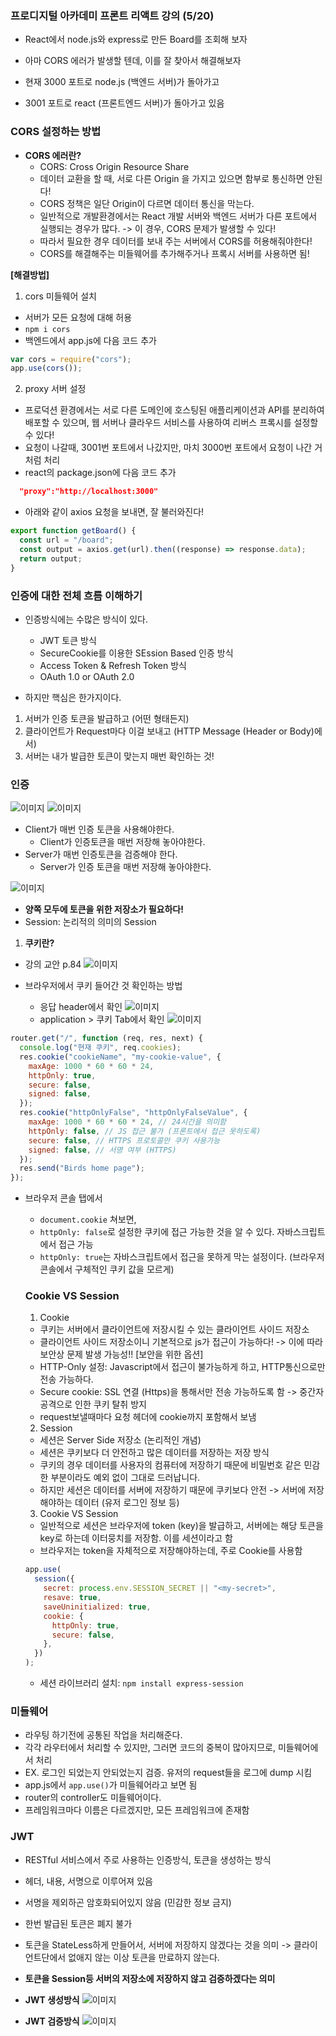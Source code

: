 ### 프로디지털 아카데미 프론트 리액트 강의 (5/20)

- React에서 node.js와 express로 만든 Board를 조회해 보자
- 아마 CORS 에러가 발생할 텐데, 이를 잘 찾아서 해결해보자

- 현재 3000 포트로 node.js (백엔드 서버)가 돌아가고
- 3001 포트로 react (프론트엔드 서버)가 돌아가고 있음

### CORS 설정하는 방법

- **CORS 에러란?**
  - CORS: Cross Origin Resource Share
  - 데이터 교환을 할 때, 서로 다른 Origin 을 가지고 있으면 함부로 통신하면 안된다!
  - CORS 정책은 일단 Origin이 다르면 데이터 통신을 막는다.
  - 일반적으로 개발환경에서는 React 개발 서버와 백엔드 서버가 다른 포트에서 실행되는 경우가 많다. -> 이 경우, CORS 문제가 발생할 수 있다!
  - 따라서 필요한 경우 데이터를 보내 주는 서버에서 CORS를 허용해줘야한다!
  - CORS를 해결해주는 미들웨어를 추가해주거나 프록시 서버를 사용하면 됨!

**[해결방법]**

1. cors 미들웨어 설치

- 서버가 모든 요청에 대해 허용
- `npm i cors`
- 백엔드에서 app.js에 다음 코드 추가

```jsx
var cors = require("cors");
app.use(cors());
```

2. proxy 서버 설정

- 프로덕션 환경에서는 서로 다른 도메인에 호스팅된 애플리케이션과 API를 분리하여 배포할 수 있으며, 웹 서버나 클라우드 서비스를 사용하여 리버스 프록시를 설정할 수 있다!
- 요청이 나갈때, 3001번 포트에서 나갔지만, 마치 3000번 포트에서 요청이 나간 거처럼 처리
- react의 package.json에 다음 코드 추가

```json
  "proxy":"http://localhost:3000"
```

- 아래와 같이 axios 요청을 보내면, 잘 불러와진다!

```jsx
export function getBoard() {
  const url = "/board";
  const output = axios.get(url).then((response) => response.data);
  return output;
}
```

### 인증에 대한 전체 흐름 이해하기
- 인증방식에는 수많은 방식이 있다.
  - JWT 토큰 방식
  - SecureCookie를 이용한 SEssion Based 인증 방식
  - Access Token & Refresh Token 방식
  - OAuth 1.0 or OAuth 2.0

- 하지만 핵심은 한가지이다.
1. 서버가 인증 토큰을 발급하고 (어떤 형태든지)
2. 클라이언트가 Request마다 이걸 보내고 (HTTP Message (Header or Body)에서)
3. 서버는 내가 발급한 토큰이 맞는지 매번 확인하는 것!

### 인증

![이미지]('./docs/image1.png')
![이미지](./docs/image2.png)

- Client가 매번 인증 토큰을 사용해야한다.
  - Client가 인증토큰을 매번 저장해 놓아야한다.
- Server가 매번 인증토큰을 검증해야 한다.
  - Server가 인증 토큰을 매번 저장해 놓아야한다.

![이미지](./docs/image3.png)

- **양쪽 모두에 토큰을 위한 저장소가 필요하다!**
- Session: 논리적의 의미의 Session

1. **쿠키란?**

- 강의 교안 p.84
   ![이미지](./docs/image4.png)

- 브라우저에서 쿠키 들어간 것 확인하는 방법
  - 응답 header에서 확인
    ![이미지](./docs/image5.png)
  - application > 쿠키 Tab에서 확인
    ![이미지](./docs/image6.png)

```jsx
router.get("/", function (req, res, next) {
  console.log("현재 쿠키", req.cookies);
  res.cookie("cookieName", "my-cookie-value", {
    maxAge: 1000 * 60 * 60 * 24,
    httpOnly: true,
    secure: false,
    signed: false,
  });
  res.cookie("httpOnlyFalse", "httpOnlyFalseValue", {
    maxAge: 1000 * 60 * 60 * 24, // 24시간을 의미함
    httpOnly: false, // JS 접근 불가 (프론트에서 접근 못하도록)
    secure: false, // HTTPS 프로토콜만 쿠키 사용가능
    signed: false, // 서명 여부 (HTTPS)
  });
  res.send("Birds home page");
});
```

- 브라우저 콘솔 탭에서

  - `document.cookie` 쳐보면,
  - `httpOnly: false`로 설정한 쿠키에 접근 가능한 것을 알 수 있다. 자바스크립트에서 접근 가능
  - `httpOnly: true`는 자바스크립트에서 접근을 못하게 막는 설정이다. (브라우저 콘솔에서 구체적인 쿠키 값을 모르게)

  ### Cookie VS Session

  1. Cookie

  - 쿠키는 서버에서 클라이언트에 저장시킬 수 있는 클라이언트 사이드 저장소
  - 클라이언트 사이드 저장소이니 기본적으로 js가 접근이 가능하다!
    -> 이에 따라 보안상 문제 발생 가능성!!
    [보안을 위한 옵션]
  - HTTP-Only 설정: Javascript에서 접근이 불가능하게 하고, HTTP통신으로만 전송 가능하다.
  - Secure cookie: SSL 연결 (Https)을 통해서만 전송 가능하도록 함 -> 중간자 공격으로 인한 쿠키 탈취 방지
  - request보낼때마다 요청 헤더에 cookie까지 포함해서 보냄

  2. Session

  - 세션은 Server Side 저장소 (논리적인 개념)
  - 세션은 쿠키보다 더 안전하고 많은 데이터를 저장하는 저장 방식
  - 쿠키의 경우 데이터를 사용자의 컴퓨터에 저장하기 때문에 비밀번호 같은 민감한 부분이라도 예외 없이 그대로 드러납니다.
  - 하지만 세션은 데이터를 서버에 저장하기 때문에 쿠키보다 안전
    -> 서버에 저장해야하는 데이터 (유저 로그인 정보 등)

  3. Cookie VS Session

  - 일반적으로 세션은 브라우저에 token (key)을 발급하고, 서버에는 해당 토큰을 key로 하는데 이터뭉치를 저장함. 이를 세션이라고 함
  - 브라우저는 token을 자체적으로 저장해야하는데, 주로 Cookie를 사용함

  ```jsx
  app.use(
    session({
      secret: process.env.SESSION_SECRET || "<my-secret>",
      resave: true,
      saveUninitialized: true,
      cookie: {
        httpOnly: true,
        secure: false,
      },
    })
  );
  ```

  - 세션 라이브러리 설치: `npm install express-session`

### 미들웨어

- 라우팅 하기전에 공통된 작업을 처리해준다.
- 각각 라우터에서 처리할 수 있지만, 그러면 코드의 중복이 많아지므로, 미들웨어에서 처리
- EX. 로그인 되었는지 안되었는지 검증. 유저의 request들을 로그에 dump 시킴
- app.js에서 `app.use()`가 미들웨어라고 보면 됨
- router의 controller도 미들웨어이다.
- 프레임워크마다 이름은 다르겠지만, 모든 프레임워크에 존재함

### JWT

- RESTful 서비스에서 주로 사용하는 인증방식, 토큰을 생성하는 방식
- 헤더, 내용, 서명으로 이루어져 있음
- 서명을 제외하곤 암호화되어있지 않음 (민감한 정보 금지)
- 한번 발급된 토큰은 폐지 불가
- 토큰을 StateLess하게 만들어서, 서버에 저장하지 않겠다는 것을 의미 -> 클라이언트단에서 없애지 않는 이상 토큰을 만료하지 않는다.
- **토큰을 Session등 서버의 저장소에 저장하지 않고 검증하겠다는 의미**

- **JWT 생성방식**
![이미지](./docs/image7.png)

- **JWT 검증방식**
![이미지](./docs/image8.png)
